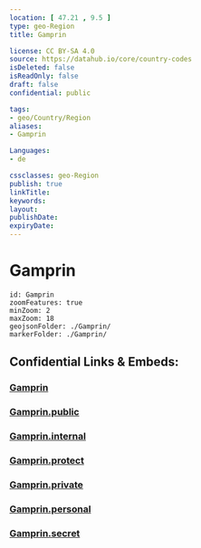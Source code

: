 ```yaml
---
location: [ 47.21 , 9.5 ] 
type: geo-Region
title: Gamprin

license: CC BY-SA 4.0
source: https://datahub.io/core/country-codes
isDeleted: false
isReadOnly: false
draft: false
confidential: public

tags:
- geo/Country/Region
aliases:
- Gamprin

Languages:
- de

cssclasses: geo-Region
publish: true
linkTitle: 
keywords: 
layout: 
publishDate: 
expiryDate: 
---
```


# Gamprin

```leaflet
id: Gamprin
zoomFeatures: true 
minZoom: 2 
maxZoom: 18
geojsonFolder: ./Gamprin/
markerFolder: ./Gamprin/
```


## Confidential Links & Embeds: 

### [Gamprin](/_Standards/Earth/Continent/Europe/Europe~Central/Liechtenstein/Municipalities~Liechtenstein/Gamprin.md) 

### [Gamprin.public](/_public/Earth/Continent/Europe/Europe~Central/Liechtenstein/Municipalities~Liechtenstein/Gamprin.public.md) 

### [Gamprin.internal](/_internal/Earth/Continent/Europe/Europe~Central/Liechtenstein/Municipalities~Liechtenstein/Gamprin.internal.md) 

### [Gamprin.protect](/_protect/Earth/Continent/Europe/Europe~Central/Liechtenstein/Municipalities~Liechtenstein/Gamprin.protect.md) 

### [Gamprin.private](/_private/Earth/Continent/Europe/Europe~Central/Liechtenstein/Municipalities~Liechtenstein/Gamprin.private.md) 

### [Gamprin.personal](/_personal/Earth/Continent/Europe/Europe~Central/Liechtenstein/Municipalities~Liechtenstein/Gamprin.personal.md) 

### [Gamprin.secret](/_secret/Earth/Continent/Europe/Europe~Central/Liechtenstein/Municipalities~Liechtenstein/Gamprin.secret.md)

